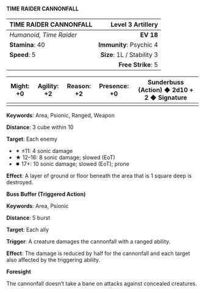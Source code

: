 #### TIME RAIDER CANNONFALL

| TIME RAIDER CANNONFALL | **Level 3 Artillery** |
|:-------------------------------------------------- | -------------------------:|
| *Humanoid, Time Raider* | **EV 18** |
| **Stamina**: 40 | **Immunity**: Psychic 4 |
| **Speed**: 5 | **Size**: 1L / Stability 3 |
|  | **Free Strike**: 5 |

| **Might**: +0 | **Agility**: +2 | **Reason**: +2 | **Presence**: +0 | **Sunderbuss (Action)** ◆ 2d10 + 2 ◆ Signature |
| --------- | ----------- | ---------- | ------------ | ------------------------------------------ |
|  |  |  |  |  |

**Keywords**: Area, Psionic, Ranged, Weapon

**Distance**: 3 cube within 10

**Target**: Each enemy

- ✦ ≤11: 4 sonic damage
- ★ 12–16: 8 sonic damage; slowed (EoT)
- ✸ 17+: 10 sonic damage; slowed (EoT); prone

**Effect**: A layer of ground or floor beneath the area that is 1 square deep is destroyed.

**Buss Buffer (Triggered Action)**

**Keywords**: Area, Psionic

**Distance**: 5 burst

**Target**: Each ally

**Trigger**: A creature damages the cannonfall with a ranged ability.

**Effect**: The damage is reduced by half for the cannonfall and each target also affected by the triggering ability.

**Foresight**

The cannonfall doesn’t take a bane on attacks against concealed creatures.


